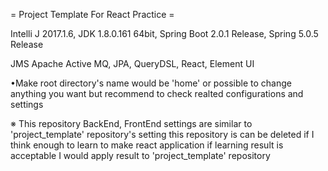 = Project Template For React Practice =

Intelli J 2017.1.6, JDK 1.8.0.161 64bit, Spring Boot 2.0.1 Release, Spring 5.0.5 Release

JMS Apache Active MQ, JPA, QueryDSL, React, Element UI

•Make root directory's name would be 'home' or possible to change anything you want but recommend to check realted configurations and settings

※ This repository BackEnd, FrontEnd settings are similar to 'project_template' repository's setting
   this repository is can be deleted if I think enough to learn to make react application
   if learning result is acceptable I would apply result to 'project_template' repository
